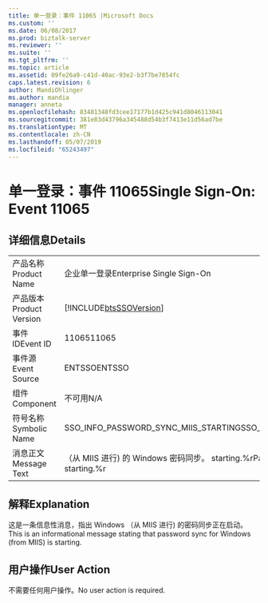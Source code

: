 ```yaml
---
title: 单一登录：事件 11065 |Microsoft Docs
ms.custom: ''
ms.date: 06/08/2017
ms.prod: biztalk-server
ms.reviewer: ''
ms.suite: ''
ms.tgt_pltfrm: ''
ms.topic: article
ms.assetid: 09fe26a9-c41d-40ac-93e2-b3f7be7854fc
caps.latest.revision: 6
author: MandiOhlinger
ms.author: mandia
manager: anneta
ms.openlocfilehash: 83481348fd3cee17177b1d425c941d8046113041
ms.sourcegitcommit: 381e83d43796a345488d54b3f7413e11d56ad7be
ms.translationtype: MT
ms.contentlocale: zh-CN
ms.lasthandoff: 05/07/2019
ms.locfileid: "65243497"
---
```

# <a name="single-sign-on-event-11065"></a><span data-ttu-id="105c6-102">单一登录：事件 11065</span><span class="sxs-lookup"><span data-stu-id="105c6-102">Single Sign-On: Event 11065</span></span>
## <a name="details"></a><span data-ttu-id="105c6-103">详细信息</span><span class="sxs-lookup"><span data-stu-id="105c6-103">Details</span></span>  
  
|                 |                                                            |
|-----------------|------------------------------------------------------------|
|  <span data-ttu-id="105c6-104">产品名称</span><span class="sxs-lookup"><span data-stu-id="105c6-104">Product Name</span></span>   |                 <span data-ttu-id="105c6-105">企业单一登录</span><span class="sxs-lookup"><span data-stu-id="105c6-105">Enterprise Single Sign-On</span></span>                  |
| <span data-ttu-id="105c6-106">产品版本</span><span class="sxs-lookup"><span data-stu-id="105c6-106">Product Version</span></span> | [!INCLUDE[btsSSOVersion](../includes/btsssoversion-md.md)] |
|    <span data-ttu-id="105c6-107">事件 ID</span><span class="sxs-lookup"><span data-stu-id="105c6-107">Event ID</span></span>     |                           <span data-ttu-id="105c6-108">11065</span><span class="sxs-lookup"><span data-stu-id="105c6-108">11065</span></span>                            |
|  <span data-ttu-id="105c6-109">事件源</span><span class="sxs-lookup"><span data-stu-id="105c6-109">Event Source</span></span>   |                           <span data-ttu-id="105c6-110">ENTSSO</span><span class="sxs-lookup"><span data-stu-id="105c6-110">ENTSSO</span></span>                           |
|    <span data-ttu-id="105c6-111">组件</span><span class="sxs-lookup"><span data-stu-id="105c6-111">Component</span></span>    |                            <span data-ttu-id="105c6-112">不可用</span><span class="sxs-lookup"><span data-stu-id="105c6-112">N/A</span></span>                             |
|  <span data-ttu-id="105c6-113">符号名称</span><span class="sxs-lookup"><span data-stu-id="105c6-113">Symbolic Name</span></span>  |            <span data-ttu-id="105c6-114">SSO_INFO_PASSWORD_SYNC_MIIS_STARTING</span><span class="sxs-lookup"><span data-stu-id="105c6-114">SSO_INFO_PASSWORD_SYNC_MIIS_STARTING</span></span>            |
|  <span data-ttu-id="105c6-115">消息正文</span><span class="sxs-lookup"><span data-stu-id="105c6-115">Message Text</span></span>   |    <span data-ttu-id="105c6-116">（从 MIIS 进行) 的 Windows 密码同步。 starting.%r</span><span class="sxs-lookup"><span data-stu-id="105c6-116">Password sync for Windows (from MIIS) is starting.%r</span></span>    |
  
## <a name="explanation"></a><span data-ttu-id="105c6-117">解释</span><span class="sxs-lookup"><span data-stu-id="105c6-117">Explanation</span></span>  
 <span data-ttu-id="105c6-118">这是一条信息性消息，指出 Windows （从 MIIS 进行) 的密码同步正在启动。</span><span class="sxs-lookup"><span data-stu-id="105c6-118">This is an informational message stating that password sync for Windows (from MIIS) is starting.</span></span>  
  
## <a name="user-action"></a><span data-ttu-id="105c6-119">用户操作</span><span class="sxs-lookup"><span data-stu-id="105c6-119">User Action</span></span>  
 <span data-ttu-id="105c6-120">不需要任何用户操作。</span><span class="sxs-lookup"><span data-stu-id="105c6-120">No user action is required.</span></span>